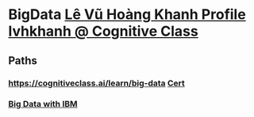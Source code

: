 # BigData [Lê Vũ Hoàng Khanh Profile lvhkhanh @ Cognitive Class](https://courses.cognitiveclass.ai/certificates/9bb2425c96d14772a567deda3272fe05)

## Paths
### https://cognitiveclass.ai/learn/big-data [Cert](https://courses.cognitiveclass.ai/certificates/9bb2425c96d14772a567deda3272fe05)
### [Big Data with IBM](https://cognitiveclass.ai/learn/big-data-ibm)

